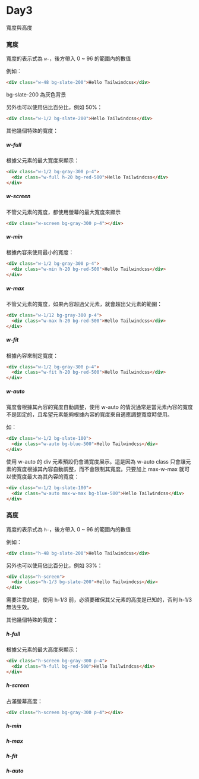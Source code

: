 # Day3

寬度與高度



### 寬度

寬度的表示式為 ```w-```，後方帶入 0 ~ 96 的範圍內的數值

例如：

```html
<div class="w-48 bg-slate-200">Hello Tailwindcss</div>
```

bg-slate-200 為灰色背景



另外也可以使用佔比百分比，例如 50%：

```html
<div class="w-1/2 bg-slate-200">Hello Tailwindcss</div>
```



其他幾個特殊的寬度：

##### w-full

根據父元素的最大寬度來顯示：

```html
<div class="w-1/2 bg-gray-300 p-4">
  <div class="w-full h-20 bg-red-500">Hello Tailwindcss</div>
</div>
```



##### w-screen

不管父元素的寬度，都使用螢幕的最大寬度來顯示

```html
<div class="w-screen bg-gray-300 p-4"></div>
```



##### w-min

根據內容來使用最小的寬度：

```html
<div class="w-1/2 bg-gray-300 p-4">
  <div class="w-min h-20 bg-red-500">Hello Tailwindcss</div>
</div>
```



##### w-max

不管父元素的寬度，如果內容超過父元素，就會超出父元素的範圍：

```html
<div class="w-1/12 bg-gray-300 p-4">
  <div class="w-max h-20 bg-red-500">Hello Tailwindcss</div>
</div>
```



##### w-fit

根據內容來制定寬度：

```html
<div class="w-1/2 bg-gray-300 p-4">
  <div class="w-fit h-20 bg-red-500">Hello Tailwindcss</div>
</div>
```



##### w-auto

寬度會根據其內容的寬度自動調整，使用 w-auto 的情況通常是當元素內容的寬度不是固定的，且希望元素能夠根據內容的寬度來自適應調整寬度時使用。

如：

```html
<div class="w-1/2 bg-slate-100">
  <div class="w-auto bg-blue-500">Hello Tailwindcss</div>
</div>
```

使用 w-auto 的 div 元素預設仍會滿寬度展示。這是因為 w-auto class 只會讓元素的寬度根據其內容自動調整，而不會限制其寬度。只要加上 max-w-max 就可以使寬度最大為其內容的寬度：

```html
<div class="w-1/2 bg-slate-100">
  <div class="w-auto max-w-max bg-blue-500">Hello Tailwindcss</div>
</div>
```





### 高度

寬度的表示式為 ```h-```，後方帶入 0 ~ 96 的範圍內的數值

例如：

```html
<div class="h-48 bg-slate-200">Hello Tailwindcss</div>
```



另外也可以使用佔比百分比，例如 33%：

```html
<div class="h-screen">
  <div class="h-1/3 bg-slate-200">Hello Tailwindcss</div>
</div>
```

需要注意的是，使用 h-1/3 前，必須要確保其父元素的高度是已知的，否則 h-1/3 無法生效。



其他幾個特殊的寬度：

##### h-full

根據父元素的最大高度來顯示：

```html
<div class="h-screen bg-gray-300 p-4">
  <div class="h-full bg-red-500">Hello Tailwindcss</div>
</div>
```



##### h-screen

占滿螢幕高度：

```html
<div class="h-screen bg-gray-300 p-4"></div>
```



##### h-min



##### h-max



##### h-fit



##### h-auto

